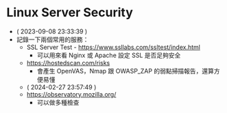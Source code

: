 # Linux Server Security

- ( 2023-09-08 23:33:39 )
- 記錄一下兩個常用的服務：
  - SSL Server Test - https://www.ssllabs.com/ssltest/index.html
    - 可以用來看 Nginx 或 Apache 設定 SSL 是否足夠安全
  - https://hostedscan.com/risks
    - 會產生 OpenVAS，Nmap 跟 OWASP_ZAP 的弱點掃描報告，還算方便易懂
  - ( 2024-02-27 23:57:49 )
  - https://observatory.mozilla.org/
    - 可以做多種檢查
